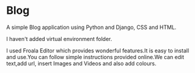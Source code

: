 # Blog
A simple Blog application using Python and Django, CSS and HTML.

I haven't added virtual environment folder.

I used Froala Editor which provides wonderful features.It is easy to install and use.You can follow simple instructions provided online.We can edit text,add url, insert Images and Videos and also add colours.   

